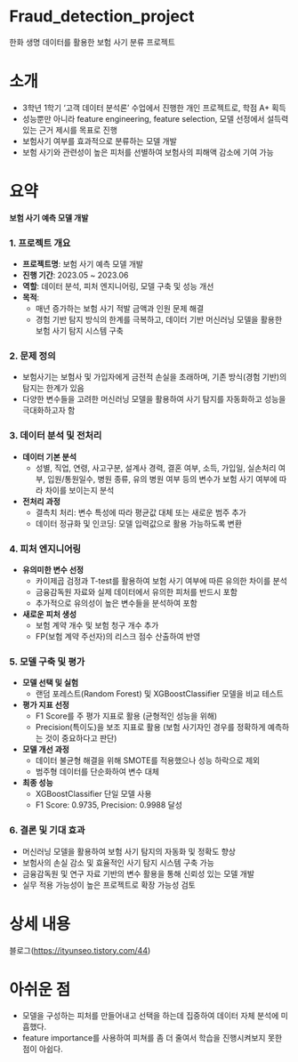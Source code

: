 # Fraud_detection_project
한화 생명 데이터를 활용한 보험 사기 분류 프로젝트

# 소개
- 3학년 1학기 ‘고객 데이터 분석론’ 수업에서 진행한 개인 프로젝트로, 학점 A+ 획득
- 성능뿐만 아니라 feature engineering, feature selection, 모델 선정에서 설득력 있는 근거 제시를 목표로 진행
- 보험사기 여부를 효과적으로 분류하는 모델 개발
- 보험 사기와 관련성이 높은 피처를 선별하여 보험사의 피해액 감소에 기여 가능

# 요약
**보험 사기 예측 모델 개발**

### 1. 프로젝트 개요
- **프로젝트명**: 보험 사기 예측 모델 개발
- **진행 기간**: 2023.05 ~ 2023.06
- **역할**: 데이터 분석, 피처 엔지니어링, 모델 구축 및 성능 개선
- **목적**:
  - 매년 증가하는 보험 사기 적발 금액과 인원 문제 해결
  - 경험 기반 탐지 방식의 한계를 극복하고, 데이터 기반 머신러닝 모델을 활용한 보험 사기 탐지 시스템 구축

### 2. 문제 정의
- 보험사기는 보험사 및 가입자에게 금전적 손실을 초래하며, 기존 방식(경험 기반)의 탐지는 한계가 있음
- 다양한 변수들을 고려한 머신러닝 모델을 활용하여 사기 탐지를 자동화하고 성능을 극대화하고자 함

### 3. 데이터 분석 및 전처리
- **데이터 기본 분석**
  - 성별, 직업, 연령, 사고구분, 설계사 경력, 결혼 여부, 소득, 가입일, 실손처리 여부, 입원/통원일수, 병원 종류, 유의 병원 여부 등의 변수가 보험 사기 여부에 따라 차이를 보이는지 분석
- **전처리 과정**
  - 결측치 처리: 변수 특성에 따라 평균값 대체 또는 새로운 범주 추가
  - 데이터 정규화 및 인코딩: 모델 입력값으로 활용 가능하도록 변환

### 4. 피처 엔지니어링
- **유의미한 변수 선정**
  - 카이제곱 검정과 T-test를 활용하여 보험 사기 여부에 따른 유의한 차이를 분석
  - 금융감독원 자료와 실제 데이터에서 유의한 피처를 반드시 포함
  - 추가적으로 유의성이 높은 변수들을 분석하여 포함
- **새로운 피처 생성**
  - 보험 계약 개수 및 보험 청구 개수 추가
  - FP(보험 계약 주선자)의 리스크 점수 산출하여 반영

### 5. 모델 구축 및 평가
- **모델 선택 및 실험**
  - 랜덤 포레스트(Random Forest) 및 XGBoostClassifier 모델을 비교 테스트
- **평가 지표 선정**
  - F1 Score를 주 평가 지표로 활용 (균형적인 성능을 위해)
  - Precision(특이도)을 보조 지표로 활용 (보험 사기자인 경우를 정확하게 예측하는 것이 중요하다고 판단)
- **모델 개선 과정**
  - 데이터 불균형 해결을 위해 SMOTE를 적용했으나 성능 하락으로 제외
  - 범주형 데이터를 단순화하여 변수 대체
- **최종 성능**
  - XGBoostClassifier 단일 모델 사용
  - F1 Score: 0.9735, Precision: 0.9988 달성

### 6. 결론 및 기대 효과
- 머신러닝 모델을 활용하여 보험 사기 탐지의 자동화 및 정확도 향상
- 보험사의 손실 감소 및 효율적인 사기 탐지 시스템 구축 가능
- 금융감독원 및 연구 자료 기반의 변수 활용을 통해 신뢰성 있는 모델 개발
- 실무 적용 가능성이 높은 프로젝트로 확장 가능성 검토

# 상세 내용
블로그(https://ityunseo.tistory.com/44)
  
# 아쉬운 점
- 모델을 구성하는 피처를 만들어내고 선택을 하는데 집중하여 데이터 자체 분석에 미흡했다.
- feature importance를 사용하여 피쳐를 좀 더 줄여서 학습을 진행시켜보지 못한 점이 아쉽다.

